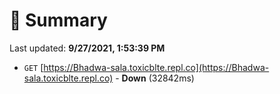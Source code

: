 # 📖 Summary
Last updated: **9/27/2021, 1:53:39 PM**

- `GET` [https://Bhadwa-sala.toxicblte.repl.co](https://Bhadwa-sala.toxicblte.repl.co) - **Down** (32842ms)
